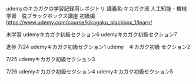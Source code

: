 udemyのキカガクの学習記録用レポジトリ 
講義名:キカガク流 人工知能・機械学習　脱ブラックボックス講座 初級編
https://www.udemy.com/course/kikagaku_blackbox_1/learn/

未学習
udemyキカガク初級セクション6
udemyキカガク初級セクション7

進捗
7/24
udemyキカガク初級セクション1
udemy　キカガク初級  セクション2

7/25
udemyキカガク初級セクション3

7/26
udemyキカガク初級セクション4 
udemyキカガク初級セクション5 
